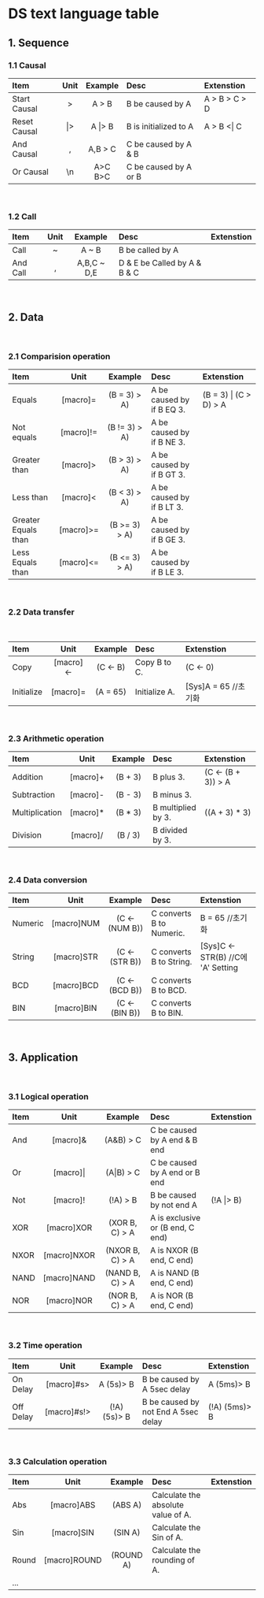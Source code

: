 # DS text language table

## 1. Sequence

### 1.1 Causal

| Item | Unit | Example| Desc | Extenstion |
|:----|:--:|:---:|:----|:---|
|Start Causal|>|A > B| B be caused by A | A > B > C > D|
|Reset Causal| \|> |A \|> B| B is initialized to A | A > B <\| C|
|And Causal|,|A,B > C| C be caused by A & B | |
|Or Causal|\\n|A>C </br> B>C| C be caused by A or B | |
</BR>

### 1.2 Call

| Item | Unit | Example| Desc | Extenstion |
|:----|:--:|:---:|:----|:---|
|Call | ~ | A ~ B | B be called by A ||
|And Call|,|A,B,C ~ D,E| D & E be Called by A & B & C ||

</BR>

## 2. Data

</BR>

### 2.1 Comparision operation

| Item | Unit | Example| Desc | Extenstion |
|:----|:--:|:---:|:----|:---|
|Equals|[macro]=|(B = 3) > A)| A be caused by if B EQ 3. | (B = 3) \| (C > D) > A|
|Not equals |[macro]!=|(B != 3) > A)| A be caused by if B NE 3. ||
|Greater than |[macro]>|(B > 3) > A)| A be caused by if B GT 3. ||
|Less than|[macro]<|(B < 3) > A)| A be caused by if B LT 3. ||
|Greater Equals than |[macro]>=|(B >= 3) > A)| A be caused by if B GE 3. ||
|Less Equals than|[macro]<=|(B <= 3) > A)| A be caused by if B LE 3. ||


</BR>

### 2.2 Data transfer

</BR>

| Item | Unit | Example| Desc | Extenstion |
|:----|:--:|:---:|:----|:---|
|Copy | [macro]<- | (C <- B)  | Copy B to C. |(C <- 0)|
|Initialize|[macro]= |(A = 65)| Initialize A. |[Sys]A = 65 //초기화 |

</BR>

### 2.3 Arithmetic operation

| Item | Unit | Example| Desc | Extenstion |
|:----|:--:|:---:|:----|:---|
|Addition | [macro]+ | (B + 3)  | B plus 3. |(C <- (B + 3)) > A|
|Subtraction|[macro]- |(B - 3)| B minus 3. | |
|Multiplication | [macro]* | (B * 3)  | B multiplied by 3. |((A + 3) * 3)|
|Division|[macro]/ |(B / 3)| B divided by 3. | |

</BR>

### 2.4 Data conversion

| Item | Unit | Example| Desc | Extenstion |
|:----|:--:|:---:|:----|:---|
| Numeric  | [macro]NUM  | (C <- (NUM B))  | C converts B to Numeric.  | B = 65 //초기화 |
| String  | [macro]STR  | (C <- (STR B))  | C converts B to String.  | [Sys]C <- STR(B) //C에 'A' Setting |
| BCD  | [macro]BCD  | (C <- (BCD B))  | C converts B to BCD.  |
| BIN  | [macro]BIN  | (C <- (BIN B))  | C converts B to BIN.  |

</BR>



## 3. Application

</BR>

### 3.1 Logical operation

| Item | Unit | Example| Desc | Extenstion |
|:----|:--:|:---:|:----|:---|
| And | [macro]& | (A&B) > C | C be caused by A end  & B end |
| Or | [macro]\| | (A\|B) > C | C be caused by A end or B end | 
| Not | [macro]! | (!A) > B | B be caused by not end A | (!A \|> B) |
| XOR | [macro]XOR | (XOR B, C) > A | A is exclusive or (B end, C end) |
| NXOR | [macro]NXOR | (NXOR B, C) > A | A is NXOR (B end, C end) |
| NAND | [macro]NAND | (NAND B, C) > A | A is NAND (B end, C end) |
| NOR | [macro]NOR | (NOR B, C) > A | A is NOR (B end, C end) |

</BR>

### 3.2 Time operation

| Item | Unit | Example| Desc | Extenstion |
|:----|:--:|:---:|:----|:---|
|On Delay | [macro]#s> | A (5s)> B  | B be caused by A 5sec delay    |A (5ms)> B|
|Off Delay|[macro]#s!> |(!A) (5s)> B| B be caused by not End A 5sec delay    |(!A) (5ms)> B |

</BR>

### 3.3 Calculation operation

| Item | Unit | Example| Desc | Extenstion |
|:----|:--:|:---:|:----|:---|
|Abs | [macro]ABS | (ABS A)  | Calculate the absolute value of A. |
|Sin|[macro]SIN |(SIN A)| Calculate the Sin of A. | 
|Round | [macro]ROUND | (ROUND A) | Calculate the rounding of A.  | 
|...|


